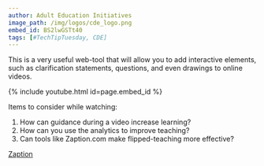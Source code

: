 ```yaml
---
author: Adult Education Initiatives
image_path: /img/logos/cde_logo.png
embed_id: BS2lwGSTt40
tags: [#TechTipTuesday, CDE]
---
```

This is a very useful web-tool that will allow you to add interactive elements, such as clarification statements, questions, and even drawings to online videos.

{% include youtube.html id=page.embed_id %}

Items to consider while watching:

  1.  How can guidance during a video increase learning?
  2.  How can you use the analytics to improve teaching?
  3.  Can tools like Zaption.com make flipped-teaching more effective?

[Zaption](https://www.zaption.com/)